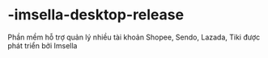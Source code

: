 # -imsella-desktop-release
Phần mềm hỗ trợ quản lý nhiều tài khoản Shopee, Sendo, Lazada, Tiki được phát triển bởi Imsella
